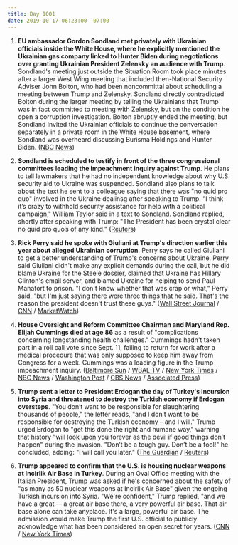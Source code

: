 ```yaml
---
title: Day 1001
date: 2019-10-17 06:23:00 -07:00
---
```


1. **EU ambassador Gordon Sondland met privately with Ukrainian officials inside the White House, where he explicitly mentioned the Ukrainian gas company linked to Hunter Biden during negotiations over granting Ukrainian President Zelensky an audience with Trump**. Sondland's meeting just outside the Situation Room took place minutes after a larger West Wing meeting that included then-National Security Adviser John Bolton, who had been noncommittal about scheduling a meeting between Trump and Zelensky. Sondland directly contradicted Bolton during the larger meeting by telling the Ukrainians that Trump was in fact committed to meeting with Zelensky, but on the condition he open a corruption investigation. Bolton abruptly ended the meeting, but Sondland invited the Ukrainian officials to continue the conversation separately in a private room in the White House basement, where Sondland was overheard discussing Burisma Holdings and Hunter Biden. ([NBC News](https://www.nbcnews.com/politics/trump-impeachment-inquiry/sondland-asked-ukrainian-officials-during-private-white-house-talk-about-n1067861))

2. **Sondland is scheduled to testify in front of the three congressional committees leading the impeachment inquiry against Trump**. He plans to tell lawmakers that he had no independent knowledge about why U.S. security aid to Ukraine was suspended. Sondland also plans to talk about the text he sent to a colleague saying that there was "no quid pro quo" involved in the Ukraine dealinsg after speaking to Trump. "I think it’s crazy to withhold security assistance for help with a political campaign," William Taylor said in a text to Sondland. Sondland replied, shortly after speaking with Trump: "The President has been crystal clear no quid pro quo’s of any kind." ([Reuters](https://www.reuters.com/article/us-usa-trump-whistleblower-idUSKBN1WW1BG))

3. **Rick Perry said he spoke with Giuliani at Trump's direction earlier this year about alleged Ukrainian corruption**. Perry says he called Giuliani to get a better understanding of Trump's concerns about Ukraine. Perry said Giuliani didn't make any explicit demands during the call, but he did blame Ukraine for the Steele dossier, claimed that Ukraine has Hillary Clinton's email server, and blamed Ukraine for helping to send Paul Manafort to prison. "I don't know whether that was crap or what," Perry said, "but I'm just saying there were three things that he said. That's the reason the president doesn't trust these guys." ([Wall Street Journal](https://www.wsj.com/articles/rick-perry-called-rudy-giuliani-at-trumps-direction-on-ukraine-concerns-11571273635) / [CNN](https://www.cnn.com/2019/10/16/politics/rick-perry-rudy-giuliani-trump-ukraine/index.html) / [MarketWatch](https://www.marketwatch.com/story/rick-perry-reached-out-to-giuliani-at-trumps-direction-on-ukraine-2019-10-16))

4. **House Oversight and Reform Committee Chairman and Maryland Rep. Elijah Cummings died at age 86** as a result of "complications concerning longstanding health challenges." Cummings hadn't taken part in a roll call vote since Sept. 11, failing to return for work after a medical procedure that was only supposed to keep him away from Congress for a week. Cummings was a leading figure in the Trump impeachment inquiry. ([Baltimore Sun](https://www.baltimoresun.com/politics/bs-md-pol-cummings-dies-20191017-bbwnrp72nndejatug3v7rj2zga-story.html) / [WBAL-TV](https://www.wbaltv.com/article/rep-elijah-cummings-dies/29496761#) / [New York Times](https://www.nytimes.com/2019/10/17/us/politics/elijah-cummings-dead.html) / [NBC News](https://www.nbcnews.com/politics/politics-news/rep-elijah-cummings-maryland-democrat-house-oversight-chairman-dies-68-n1067981) / [Washington Post](https://www.washingtonpost.com/nation/2019/10/17/elijah-cummings-dies-baltimore/) / [CBS News](https://www.cbsnews.com/news/elijah-cummings-esteemed-longtime-baltimore-congressman-died-68-today-2019-10-17/) / [Associated Press](https://apnews.com/472ab99bda374c3ba906366d2f0a6d00))

5. **Trump sent a letter to President Erdogan the day of Turkey's incursion into Syria and threatened to destroy the Turkish economy if Erdogan oversteps**. "You don’t want to be responsible for slaughtering thousands of people," the letter reads, "and I don’t want to be responsible for destroying the Turkish economy – and I will." Trump urged Erdogan to "get this done the right and humane way," warning that history "will look upon you forever as the devil if good things don’t happen" during the invasion. "Don’t be a tough guy. Don’t be a fool!" he concluded, adding: "I will call you later." ([The Guardian](https://www.theguardian.com/us-news/2019/oct/16/trump-letter-erdogan-turkey-invasion) / [Reuters](https://www.reuters.com/article/us-syria-security-trump-erdogan-kremlin-idUSKBN1WW19R))

6. **Trump appeared to confirm that the U.S. is housing nuclear weapons at Incirlik Air Base in Turkey**. During an Oval Office meeting with the Italian President, Trump was asked if he's concerned about the safety of "as many as 50 nuclear weapons at Incirlik Air Base" given the ongoing Turkish incursion into Syria. "We're confident," Trump replied, "and we have a great -- a great air base there, a very powerful air base. That air base alone can take anyplace. It's a large, powerful air base. The admission would make Trump the first U.S. official to publicly acknowledge what has been considered an open secret for years. ([CNN](https://www.cnn.com/2019/10/16/politics/trump-us-nuclear-weapons-turkey/index.html) / [New York Times](https://www.nytimes.com/2019/10/14/world/middleeast/trump-turkey-syria.html?searchResultPosition=1))